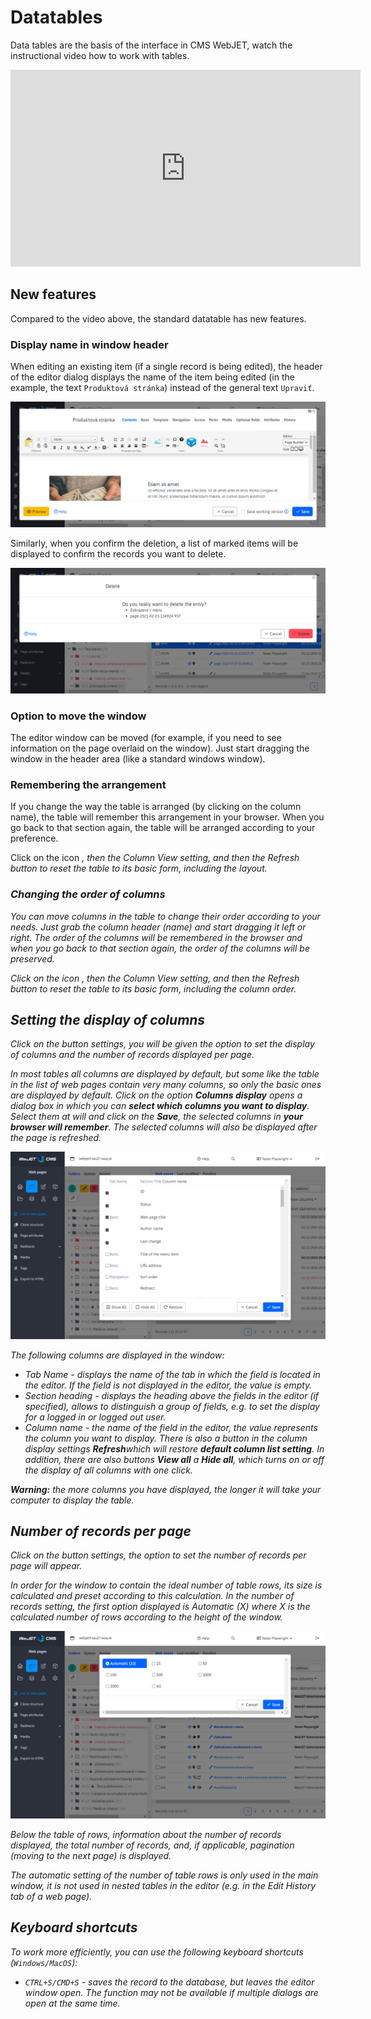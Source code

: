 # Datatables

Data tables are the basis of the interface in CMS WebJET, watch the instructional video how to work with tables.

<div class="video-container">
  <iframe width="560" height="315" src="https://www.youtube.com/embed/-NN6pMz_bKw" title="YouTube video player" frameborder="0" allow="accelerometer; autoplay; clipboard-write; encrypted-media; gyroscope; picture-in-picture" allowfullscreen></iframe>
</div>

## New features

Compared to the video above, the standard datatable has new features.

### Display name in window header

When editing an existing item (if a single record is being edited), the header of the editor dialog displays the name of the item being edited (in the example, the text `Produktová stránka`) instead of the general text `Upraviť`.

![](dt-header-title.png)

Similarly, when you confirm the deletion, a list of marked items will be displayed to confirm the records you want to delete.

![](dt-delete-confirm.png)

### Option to move the window

The editor window can be moved (for example, if you need to see information on the page overlaid on the window). Just start dragging the window in the header area (like a standard windows window).

### Remembering the arrangement

If you change the way the table is arranged (by clicking on the column name), the table will remember this arrangement in your browser. When you go back to that section again, the table will be arranged according to your preference.

Click on the icon <i class="far fa-wrench" role="presentation" />, then the Column View setting, and then the Refresh button to reset the table to its basic form, including the layout.

### Changing the order of columns

You can move columns in the table to change their order according to your needs. Just grab the column header (name) and start dragging it left or right. The order of the columns will be remembered in the browser and when you go back to that section again, the order of the columns will be preserved.

Click on the icon <i class="far fa-wrench" role="presentation" />, then the Column View setting, and then the Refresh button to reset the table to its basic form, including the column order.

## Setting the display of columns

Click on the button <i class="far fa-wrench" role="presentation" /> settings, you will be given the option to set the display of columns and the number of records displayed per page.

In most tables all columns are displayed by default, but some like the table in the list of web pages contain very many columns, so only the basic ones are displayed by default. Click on the option **Columns display** opens a dialog box in which you can **select which columns you want to display**. Select them at will and click on the **Save**, the selected columns in **your browser will remember**. The selected columns will also be displayed after the page is refreshed.

![](dt-colvis.png)

The following columns are displayed in the window:
- Tab Name - displays the name of the tab in which the field is located in the editor. If the field is not displayed in the editor, the value is empty.
- Section heading - displays the heading above the fields in the editor (if specified), allows to distinguish a group of fields, e.g. to set the display for a logged in or logged out user.
- Column name - the name of the field in the editor, the value represents the column you want to display.
There is also a button in the column display settings **Refresh**which will restore **default column list setting**. In addition, there are also buttons **View all** a **Hide all**, which turns on or off the display of all columns with one click.

**Warning:** the more columns you have displayed, the longer it will take your computer to display the table.
## Number of records per page

Click on the button <i class="far fa-wrench" role="presentation" /> settings, the option to set the number of records per page will appear.

In order for the window to contain the ideal number of table rows, its size is calculated and preset according to this calculation. In the number of records setting, the first option displayed is Automatic (X) where X is the calculated number of rows according to the height of the window.

![](dt-pagelength.png)

Below the table of rows, information about the number of records displayed, the total number of records, and, if applicable, pagination (moving to the next page) is displayed.

The automatic setting of the number of table rows is only used in the main window, it is not used in nested tables in the editor (e.g. in the Edit History tab of a web page).

## Keyboard shortcuts

To work more efficiently, you can use the following keyboard shortcuts (`Windows/MacOS`):
- `CTRL+S/CMD+S` - saves the record to the database, but leaves the editor window open. The function may not be available if multiple dialogs are open at the same time.
